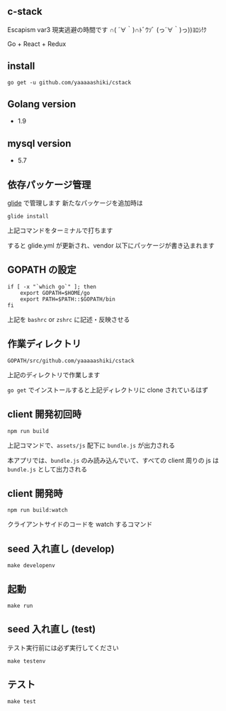 ## c-stack

Escapism var3
現実逃避の時間です ∩( ´∀｀)∩ﾄﾞｳｿﾞ (っ´∀｀)っ))ﾖﾛｼ!ｸ

Go + React + Redux


## install

```
go get -u github.com/yaaaaashiki/cstack
```


## Golang version

* 1.9 


## mysql version

* 5.7 


## 依存パッケージ管理 

[glide](https://github.com/Masterminds/glide) で管理します
新たなパッケージを追加時は

```
glide install
```

上記コマンドをターミナルで打ちます


すると glide.yml が更新され、vendor 以下にパッケージが書き込まれます


## GOPATH の設定

```
if [ -x "`which go`" ]; then
    export GOPATH=$HOME/go
    export PATH=$PATH::$GOPATH/bin
fi
```
上記を `bashrc` or `zshrc` に記述・反映させる


## 作業ディレクトリ

```
GOPATH/src/github.com/yaaaaashiki/cstack
```
上記のディレクトリで作業します

`go get` でインストールすると上記ディレクトリに clone されているはず


## client 開発初回時

```
npm run build
```

上記コマンドで、`assets/js` 配下に `bundle.js` が出力される

本アプリでは、`bundle.js` のみ読み込んでいて、すべての client 周りの js は `bundle.js` として出力される


## client 開発時

```
npm run build:watch
```

クライアントサイドのコードを watch するコマンド

## seed 入れ直し (develop)

```
make developenv 
```


## 起動

```
make run
```


## seed 入れ直し (test)

テスト実行前には必ず実行してください
```
make testenv
```


## テスト
```
make test
```
